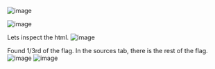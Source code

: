
![image](https://github.com/user-attachments/assets/35402fa5-e708-430b-bda7-b05a3b9d7979)

![image](https://github.com/user-attachments/assets/0b948840-adcc-4c09-82ab-85504556e94e)

Lets inspect the html.
![image](https://github.com/user-attachments/assets/ac7cde2b-ae86-48b2-853a-b2e374e6e13c)

Found 1/3rd of the flag.
In the sources tab, there is the rest of the flag.
![image](https://github.com/user-attachments/assets/1a03049d-4f17-4a37-855b-45fb3539f45c)
![image](https://github.com/user-attachments/assets/9bb2f2a2-19fd-46be-944c-4b953c204d4c)





